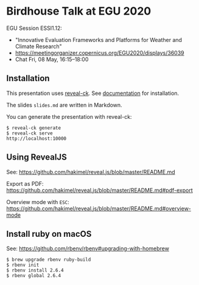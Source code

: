# Birdhouse Talk at EGU 2020

EGU Session ESSI1.12:
* "Innovative Evaluation Frameworks and Platforms for Weather and Climate Research"
* https://meetingorganizer.copernicus.org/EGU2020/displays/36039
* Chat Fri, 08 May, 16:15–18:00


## Installation

This presentation uses [reveal-ck](http://jedcn.github.io/reveal-ck/).
See [documentation](http://jedcn.github.io/reveal-ck/installation/) for installation.

The slides `slides.md` are written in Markdown.

You can generate the presentation with reveal-ck:
```
$ reveal-ck generate
$ reveal-ck serve
http://localhost:10000
```

## Using RevealJS

See:
https://github.com/hakimel/reveal.js/blob/master/README.md

Export as PDF:
https://github.com/hakimel/reveal.js/blob/master/README.md#pdf-export

Overview mode with `ESC`:
https://github.com/hakimel/reveal.js/blob/master/README.md#overview-mode

## Install ruby on macOS

See:
https://github.com/rbenv/rbenv#upgrading-with-homebrew

```
$ brew upgrade rbenv ruby-build
$ rbenv init
$ rbenv install 2.6.4
$ rbenv global 2.6.4
```
